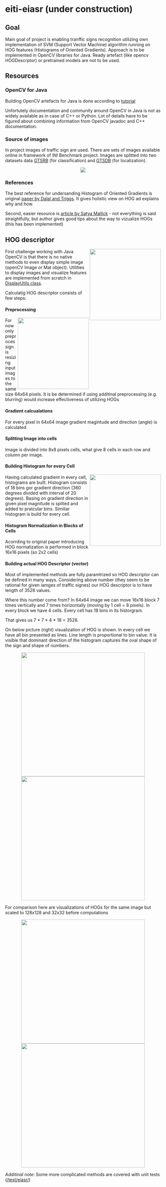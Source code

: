 # eiti-eiasr (under construction)

## Goal
Main goal of project is enabling tranffic signs recognition utilizing own implementation of SVM (Support Vector Machine) algorithm running on HOG features (Histograms of Oriented Gradients). Approach is to be implemented in OpenCV libraries for Java. Ready artefact (like opencv HOGDescrptor) or pretrained models are not to be used.

## Resources

### OpenCV for Java

Building OpenCV artefacts for Java is done according to [tutorial](http://opencv-java-tutorials.readthedocs.io/en/latest/01-installing-opencv-for-java.html#install-opencv-3-x-under-linux)

Unfortutely documentation and community around OpenCV in Java is not as widely available as in case of C++ or Python. Lot of details have to be figured about combining information from OpenCV javadoc and C++ documentation.

### Source of images
In project images of traffic sign are used. There are sets of images available online in framework of INI Benchmark
project. Images are splitted into two datasets data [GTSRB](http://benchmark.ini.rub.de/?section=gtsrb&subsection=news) (for classification) and [GTSDB](http://benchmark.ini.rub.de/?section=gtsdb&subsection=news) (for localization).
<p align="center"> <img  src="/doc/img/Selection_001.png"></p>

### References
The best reference for undersanding Histogram of Oriented Gradients is original [paper by Dalal and Triggs](https://lear.inrialpes.fr/people/triggs/pubs/Dalal-cvpr05.pdf). It gives holistic view on HOG ad explains why and how.

Second, easier resource is [article by Satya Mallick](https://www.learnopencv.com/histogram-of-oriented-gradients/) - not everything is said straightfully, but author gives good tips about the way to vizualize HOGs (this has been implemented)

## HOG descriptor

<img align="right" height=230 src="/doc/img/Selection_004.png">

First challenge working with Java OpenCV is that there is no native methods to even display simple image (openCV Image or Mat object). Utilities to display images and visualize features are implemented from scratch in [DisplayUtils class](/src/eiasr/DisplayUtils.java).

Calculatig HOG descriptor consists of few steps:

#### Preprocessing

  
<img align="right" height=230 src="/doc/img/Selection_002.png">

For now only preprocessign is resizing input images to the same size 64x64 pixels. It is be determined if using additinal preprocessing (e.g. blurring) would increase effectiveness of utilizing HOGs

#### Gradient calcualations

For every pixel in 64x64 image gradient magintude and direction (angle) is calculated
  
#### Splitting Image into cells

Image is divided into 8x8 pixels cells, what give 8 cells in each row and column per image.

#### Building Histogram for every Cell

<img align="right" height=230 src="/doc/img/Selection_003.png">

Having calculated gradient in every cell, histograms are built. Histogram consists of 18 bins gor gradient direction (360 degrees divided with interval of 20 degrees). Basing on gradient direction in given pixel magnitude is splited and added to pratcular bins. Similiar histogram is build for every cell.

#### Histogram Normalization in Blocks of Cells

Acorrding to original paper introducing HOG normalization is performed in block 16x16 pixels (so 2x2 cells)

#### Building actual HOG Descriptor (vector)

Most of implemented methods are fully paramtrized so HOG descriptor can be defined in many ways. Considering above number (they seem to be rational for given iamges of traffic signes) our HOG descriptor is to have length of 3528 values. 

Where this number come from? In 64x64 image we can move 16x16 block 7 times vertically and 7 times horizontally (moving by 1 cell = 8 pixels). In every block we have 4 cells. Every cell has 18 bins in its historgram. 

That gives us 7 * 7 * 4 * 18 = 3528.

On below picture (right) visualization of HOG is shown. In every cell we have all bin presented as lines. Line length is proportional to bin value. It is visible that dominant direction of the histogram captures the oval shape of the sign and shape of numbers.

<p align="center"><img height=400 src="/doc/img/Selection_005.png"><img height=400 src="/doc/img/Selection_006.png"></p>

For comparison here are visualizations of HOGs for the same image but scaled to 128x128 and 32x32 before computations
<p align="center"><img height=400 src="/doc/img/Selection_007.png"><img height=400 src="/doc/img/Selection_008.png"></p>

*Additinal note:* Some more complicated methods are covered with unit tests ([/test/eiasr/](/test/eiasr))
